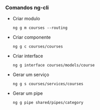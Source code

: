 ### Comandos ng-cli
* Criar modulo
  ```shell
  ng g m courses --routing
  ```
* Criar componente
  ```shell
  ng g c courses/courses
  ```
* Criar interface
  ```shell
  ng g interface courses/models/course
  ```
* Gerar um serviço
  ```shell
  ng g s courses/services/courses
  ```
* Gerar um pipe
  ```shell
  ng g pipe shared/pipes/category
  ```